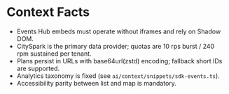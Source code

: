 # Context Facts

- Events Hub embeds must operate without iframes and rely on Shadow DOM.
- CitySpark is the primary data provider; quotas are 10 rps burst / 240 rpm sustained per tenant.
- Plans persist in URLs with base64url(zstd) encoding; fallback short IDs are supported.
- Analytics taxonomy is fixed (see `ai/context/snippets/sdk-events.ts`).
- Accessibility parity between list and map is mandatory.
